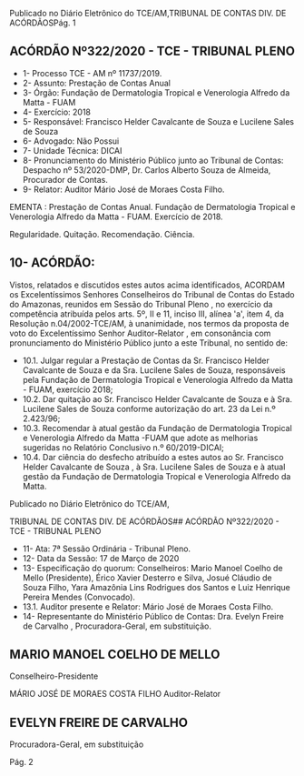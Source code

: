 Publicado  no  Diário  Eletrônico do TCE/AM,TRIBUNAL DE CONTAS DIV. DE ACÓRDÃOSPág. 1

## ACÓRDÃO Nº322/2020 - TCE - TRIBUNAL PLENO

- 1- Processo TCE - AM nº 11737/2019.
- 2- Assunto: Prestação de Contas Anual
- 3- Órgão: Fundação de Dermatologia Tropical e Venerologia Alfredo da Matta - FUAM
- 4- Exercício: 2018
- 5- Responsável: Francisco Helder Cavalcante de Souza e Lucilene Sales de Souza
- 6- Advogado: Não Possui
- 7- Unidade Técnica: DICAI
- 8- Pronunciamento do Ministério Público junto ao Tribunal de Contas: Despacho nº 53/2020-DMP, Dr. Carlos Alberto Souza de Almeida, Procurador de Contas.
- 9- Relator: Auditor Mário José de Moraes Costa Filho.

EMENTA : Prestação de Contas Anual. Fundação de Dermatologia  Tropical e Venerologia Alfredo da Matta - FUAM. Exercício de 2018.

Regularidade. Quitação. Recomendação. Ciência.

## 10-  ACÓRDÃO:

Vistos, relatados e discutidos estes autos acima identificados, ACORDAM os Excelentíssimos Senhores Conselheiros do Tribunal de Contas do Estado do Amazonas, reunidos em Sessão do Tribunal Pleno , no exercício da competência atribuída pelos arts. 5º, II e 11, inciso III, alínea 'a', item 4, da Resolução n.04/2002-TCE/AM, à unanimidade, nos termos da proposta de voto do Excelentíssimo Senhor Auditor-Relator , em consonância com pronunciamento do Ministério Público junto a este Tribunal, no sentido de:

- 10.1. Julgar  regular a  Prestação  de  Contas  da Sr.  Francisco  Helder Cavalcante de Souza e da Sra. Lucilene Sales de Souza, responsáveis  pela  Fundação  de  Dermatologia  Tropical  e  Venerologia Alfredo da Matta - FUAM, exercício 2018;
- 10.2. Dar quitação ao Sr. Francisco Helder Cavalcante de Souza e à Sra. Lucilene Sales de Souza conforme  autorização  do  art.  23 da  Lei  n.º 2.423/96;
- 10.3. Recomendar à  atual  gestão  da Fundação de Dermatologia Tropical e Venerologia Alfredo da Matta -FUAM  que  adote  as  melhorias sugeridas no Relatório Conclusivo n.º 60/2019-DICAI;
- 10.4. Dar  ciência do  desfecho  atribuído  a  estes  autos  ao Sr.  Francisco Helder  Cavalcante  de  Souza , à Sra. Lucilene  Sales  de  Souza e  à atual  gestão  da  Fundação  de  Dermatologia  Tropical  e  Venerologia  Alfredo da Matta.

Publicado  no  Diário  Eletrônico do TCE/AM,

TRIBUNAL DE CONTAS DIV. DE ACÓRDÃOS## ACÓRDÃO Nº322/2020 - TCE - TRIBUNAL PLENO

- 11-  Ata: 7ª Sessão Ordinária - Tribunal Pleno.
- 12-  Data da Sessão: 17 de Março de 2020
- 13-  Especificação do quorum: Conselheiros: Mario Manoel Coelho de Mello (Presidente),  Érico  Xavier  Desterro  e  Silva,  Josué  Cláudio  de  Souza  Filho,  Yara Amazônia Lins Rodrigues dos Santos e Luiz Henrique Pereira Mendes (Convocado).
- 13.1. Auditor presente e Relator: Mário José de Moraes Costa Filho.
- 14-  Representante do Ministério Público de Contas: Dra. Evelyn Freire de Carvalho , Procuradora-Geral, em substituição.

## MARIO MANOEL COELHO DE MELLO

Conselheiro-Presidente

MÁRIO JOSÉ DE MORAES COSTA FILHO Auditor-Relator

## EVELYN FREIRE DE CARVALHO

Procuradora-Geral, em substituição

Pág. 2